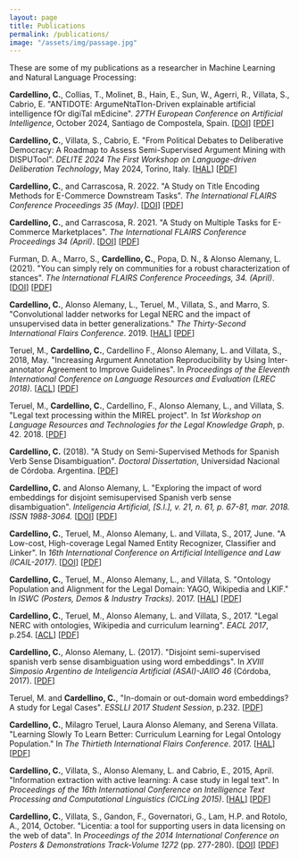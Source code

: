 ```yaml
---
layout: page
title: Publications
permalink: /publications/
image: "/assets/img/passage.jpg"
---
```


These are some of my publications as a researcher in Machine Learning and
Natural Language Processing:

**Cardellino, C.**, Collias, T., Molinet, B., Hain, E., Sun, W., Agerri, R.,
Villata, S., Cabrio, E. "ANTIDOTE: ArgumeNtaTIon-Driven explainable artificial
intelligence fOr digiTal mEdicine". _27TH European Conference on Artificial
Intelligence_, October 2024, Santiago de Compostela, Spain.
[[DOI](https://doi.org/10.3233/FAIA241028)] [[PDF](/assets/pdf/ECAI-2024.pdf)]

**Cardellino, C.**, Villata, S., Cabrio, E. "From Political Debates to
Deliberative Democracy: A Roadmap to Assess Semi-Supervised Argument Mining
with DISPUTool". _DELITE 2024 The First Workshop on Language-driven
Deliberation Technology_, May 2024, Torino, Italy.
[[HAL](https://hal.science/hal-04567307)] [[PDF](/assets/pdf/DELITE-2024.pdf)]

**Cardellino, C.**, and Carrascosa, R. 2022. "A Study on Title Encoding Methods
for E-Commerce Downstream Tasks". _The International FLAIRS Conference
Proceedings 35 (May)_. [[DOI](https://doi.org/10.32473/flairs.v35i.130550)]
[[PDF](/assets/pdf/FLAIRS-2022-ML.pdf)]

**Cardellino, C.**, and Carrascosa, R. 2021. "A Study on Multiple Tasks for
E-Commerce Marketplaces". _The International FLAIRS Conference Proceedings 34
(April)_. [[DOI](https://doi.org/10.32473/flairs.v34i1.128469)]
[[PDF](/assets/pdf/FLAIRS-2021-ML.pdf)]

Furman, D. A., Marro, S., **Cardellino, C.**, Popa, D. N., & Alonso Alemany, L.
(2021). "You can simply rely on communities for a robust characterization of
stances". _The International FLAIRS Conference Proceedings, 34. (April)_.
[[DOI](https://doi.org/10.32473/flairs.v34i1.128515)]
[[PDF](/assets/pdf/FLAIRS-2021-UNC.pdf)]

**Cardellino, C.**, Alonso Alemany, L., Teruel, M., Villata, S., and
Marro, S. "Convolutional ladder networks for Legal NERC and the impact of
unsupervised data in better generalizations." _The Thirty-Second International
Flairs Conference_. 2019. [[HAL](https://hal.science/hal-02381093v1)]
[[PDF](/assets/pdf/FLAIRS-2019.pdf)]

Teruel, M., **Cardellino, C.**, Cardellino F., Alonso Alemany, L. and Villata,
S., 2018, May. "Increasing Argument Annotation Reproducibility by Using
Inter-annotator Agreement to Improve Guidelines". In _Proceedings of the
Eleventh International Conference on Language Resources and Evaluation (LREC
2018)_. [[ACL](https://aclanthology.org/L18-1640/)]
[[PDF](/assets/pdf/LREC-2018-Proceedings.pdf)]

Teruel, M., **Cardellino, C.**, Cardellino, F., Alonso Alemany, L., and Villata,
S. "Legal text processing within the MIREL project". In _1st Workshop on
Language Resources and Technologies for the Legal Knowledge Graph_, p. 42. 2018.
[[PDF](/assets/pdf/LREC-2018-Workshop.pdf)]

**Cardellino, C.** (2018). "A Study on Semi-Supervised Methods for
Spanish Verb Sense Disambiguation". _Doctoral Dissertation_, Universidad
Nacional de Córdoba. Argentina. [[PDF](/assets/pdf/THESIS-2018.pdf)]

**Cardellino, C.** and Alonso Alemany, L. "Exploring the impact of word
embeddings for disjoint semisupervised Spanish verb sense disambiguation".
_Inteligencia Artificial, [S.l.], v. 21, n. 61, p. 67-81, mar. 2018. ISSN
1988-3064._ [[DOI](https://doi.org/10.4114/intartif.vol21iss61pp67-81)]
[[PDF](/assets/pdf/IBERAMIA-2018.pdf)]

**Cardellino, C.**, Teruel, M., Alonso Alemany, L. and Villata, S., 2017, June.
"A Low-cost, High-coverage Legal Named Entity Recognizer, Classifier and
Linker".  In _16th International Conference on Artificial Intelligence and Law
(ICAIL-2017)_. [[DOI](https://dl.acm.org/doi/10.1145/3086512.3086514)]
[[PDF](/assets/pdf/ICAIL-2017.pdf)]

**Cardellino, C.**, Teruel, M., Alonso Alemany, L., and Villata, S.
"Ontology Population and Alignment for the Legal Domain: YAGO, Wikipedia and
LKIF." In _ISWC (Posters, Demos & Industry Tracks)_. 2017.
[[HAL](https://hal.science/hal-01643665)] [[PDF](/assets/pdf/ISWC-2017.pdf)]

**Cardellino, C.**, Teruel, M., Alonso Alemany, L. and Villata, S., 2017. "Legal
NERC with ontologies, Wikipedia and curriculum learning". _EACL 2017_, p.254.
[[ACL](https://aclanthology.org/E17-2041/)] [[PDF](/assets/pdf/EACL-2017.pdf)]

**Cardellino, C.**, Alonso Alemany, L. (2017). "Disjoint semi-supervised spanish
verb sense disambiguation using word embeddings". In _XVIII Simposio Argentino
de Inteligencia Artificial (ASAI)-JAIIO 46_ (Córdoba, 2017).
[[PDF](/assets/pdf/ASAI-2017.pdf)]

Teruel, M. and **Cardellino, C.**, "In-domain or out-domain word embeddings? A
study for Legal Cases". _ESSLLI 2017 Student Session_, p.232.
[[PDF](/assets/pdf/ESSLLI-2017.pdf)]

**Cardellino, C.**, Milagro Teruel, Laura Alonso Alemany, and Serena Villata.
"Learning Slowly To Learn Better: Curriculum Learning for Legal Ontology
Population." In _The Thirtieth International Flairs Conference_. 2017.
[[HAL](https://hal.science/hal-01572442v1)] [[PDF](/assets/pdf/FLAIRS-2017.pdf)]

**Cardellino, C.**, Villata, S., Alonso Alemany, L. and Cabrio, E., 2015,
April. "Information extraction with active learning: A case study in legal
text". In _Proceedings of the 16th International Conference on Intelligence Text
Processing and Computational Linguistics (CICLing 2015)_.
[[HAL](https://hal.science/hal-01171856v1)]
[[PDF](/assets/pdf/CICLING-2015.pdf)]

**Cardellino, C.**, Villata, S., Gandon, F., Governatori, G., Lam, H.P. and
Rotolo, A., 2014, October. "Licentia: a tool for supporting users in data
licensing on the web of data". In _Proceedings of the 2014 International
Conference on Posters & Demonstrations Track-Volume 1272_ (pp. 277-280).
[[DOI](https://dl.acm.org/doi/10.5555/2878453.2878523)]
[[PDF](/assets/pdf/ISWC-2014.pdf)]
